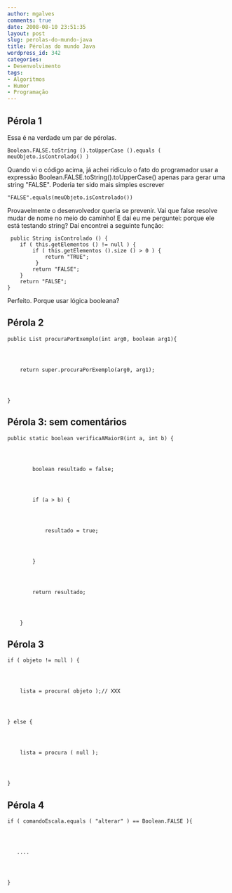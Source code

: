 ```yaml
---
author: mgalves
comments: true
date: 2008-08-10 23:51:35
layout: post
slug: perolas-do-mundo-java
title: Pérolas do mundo Java
wordpress_id: 342
categories:
- Desenvolvimento
tags:
- Algoritmos
- Humor
- Programação
---
```


## **Pérola 1**


Essa é na verdade um par de pérolas.

    
    Boolean.FALSE.toString ().toUpperCase ().equals ( meuObjeto.isControlado() )


Quando vi o código acima, já achei ridículo o fato do programador usar a expressão Boolean.FALSE.toString().toUpperCase() apenas para gerar uma string "FALSE". Poderia ter sido mais simples escrever

    
    "FALSE".equals(meuObjeto.isControlado())


Provavelmente o desenvolvedor queria se prevenir. Vai que false resolve mudar de nome no meio do caminho! E daí eu me perguntei: porque ele está testando string? Daí encontrei a seguinte função:

    
     public String isControlado () {
        if ( this.getElementos () != null ) {
            if ( this.getElementos ().size () > 0 ) {
                return "TRUE";
             }
            return "FALSE";
        }
        return "FALSE";
    }


Perfeito. Porque usar lógica booleana?


## Pérola 2



    
    public List procuraPorExemplo(int arg0, boolean arg1){



    
        return super.procuraPorExemplo(arg0, arg1);



    
    }




##  Pérola 3: sem comentários



    
    public static boolean verificaAMaiorB(int a, int b) {



    
            boolean resultado = false;



    
            if (a > b) {



    
                resultado = true;



    
            }



    
            return resultado;



    
        }




## 




## Pérola 3



    
    if ( objeto != null ) {



    
        lista = procura( objeto );// XXX



    
    } else {



    
        lista = procura ( null );



    
    }




## 




## Pérola 4



    
    if ( comandoEscala.equals ( "alterar" ) == Boolean.FALSE ){



    
       ....



    
    }
